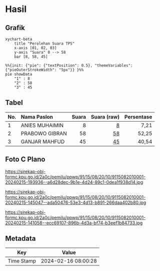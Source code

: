 # Hasil

## Grafik

```mermaid
xychart-beta
    title "Perolehan Suara TPS"
    x-axis [01, 02, 03]
    y-axis "Suara" 0 --> 58
    bar [8, 58, 45]
```

```mermaid
%%{init: {"pie": {"textPosition": 0.5}, "themeVariables": {"pieOuterStrokeWidth": "5px"}} }%%
pie showData
    "1" : 8
    "2" : 58
    "3" : 45
```

## Tabel

| No. | Nama Paslon    | Suara | Suara (raw) | Persentase |
|:--- |:-------------- | -----:| -----------:| ----------:|
| 1   | ANIES MUHAIMIN | 8     | [8][p-1]    | 7,21       |
| 2   | PRABOWO GIBRAN | 58    | [58][p-2]   | 52,25      |
| 3   | GANJAR MAHFUD  | 45    | [45][p-3]   | 40,54      |


[p-1]: https://github.com/gigit-pemilu/pemilu-2024-91-papua/blob/main/pilpres/hitung-suara/sub/91-papua/sub/15-waropen/sub/08-urei-faisei/sub/2010-ghoyui/sub/001-tps/sub/paslon-1.txt
[p-2]: https://github.com/gigit-pemilu/pemilu-2024-91-papua/blob/main/pilpres/hitung-suara/sub/91-papua/sub/15-waropen/sub/08-urei-faisei/sub/2010-ghoyui/sub/001-tps/sub/paslon-2.txt
[p-3]: https://github.com/gigit-pemilu/pemilu-2024-91-papua/blob/main/pilpres/hitung-suara/sub/91-papua/sub/15-waropen/sub/08-urei-faisei/sub/2010-ghoyui/sub/001-tps/sub/paslon-3.txt

## Foto C Plano

https://sirekap-obj-formc.kpu.go.id/2a0c/pemilu/ppwp/91/15/08/20/10/9115082010001-20240215-193936--a6d28dec-9b1e-4d24-89c1-0dea1f938d14.jpg

https://sirekap-obj-formc.kpu.go.id/2a0c/pemilu/ppwp/91/15/08/20/10/9115082010001-20240215-145047--ada50476-53e3-4d13-b891-266daa402b80.jpg

https://sirekap-obj-formc.kpu.go.id/2a0c/pemilu/ppwp/91/15/08/20/10/9115082010001-20240215-141058--ecc69107-896b-4d3a-bf74-b3eef1b84733.jpg


## Metadata

| Key        | Value               |
| ---------- | ------------------- |
| Time Stamp | 2024-02-16 08:00:28 |



